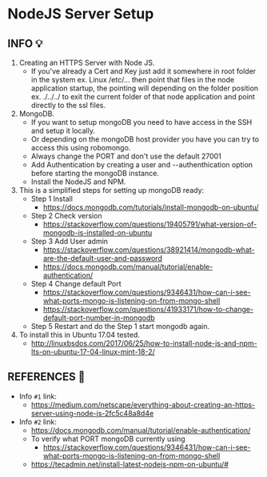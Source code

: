 # NodeJS Server Setup

## INFO :bulb:
1. Creating an HTTPS Server with Node JS.
    - If you've already a Cert and Key just add it somewhere in root folder in the system ex. Linux /etc/...
    then point that files in the node application startup, the pointing will depending on the folder position
    ex. ./../../ to exit the current folder of that node application and point directly to the ssl files.
2. MongoDB.
    - If you want to setup mongoDB you need to have access in the SSH and setup it locally.
    - Or depending on the mongoDB host provider you have you can try to access this using robomongo.
    - Always change the PORT and don't use the default 27001 
    - Add Authentication by creating a user and --authenthication option before starting the mongoDB instance.
    - Install the NodeJS and NPM.
3. This is a simplified steps for setting up mongoDB ready:
    - Step 1 Install
        * https://docs.mongodb.com/tutorials/install-mongodb-on-ubuntu/
    - Step 2 Check version
        * https://stackoverflow.com/questions/19405791/what-version-of-mongodb-is-installed-on-ubuntu
    - Step 3 Add User admin
        * https://stackoverflow.com/questions/38921414/mongodb-what-are-the-default-user-and-password
        * https://docs.mongodb.com/manual/tutorial/enable-authentication/
    - Step 4 Change default Port
        * https://stackoverflow.com/questions/9346431/how-can-i-see-what-ports-mongo-is-listening-on-from-mongo-shell
        * https://stackoverflow.com/questions/41933171/how-to-change-default-port-number-in-mongodb
    - Step 5 Restart and do the Step 1 start mongodb again.
4. To install this in Ubuntu 17.04 tested.
    - http://linuxbsdos.com/2017/06/25/how-to-install-node-js-and-npm-lts-on-ubuntu-17-04-linux-mint-18-2/

## REFERENCES :link:
- Info ``#1`` link:
    * https://medium.com/netscape/everything-about-creating-an-https-server-using-node-js-2fc5c48a8d4e
- Info ``#2`` link:
    * https://docs.mongodb.com/manual/tutorial/enable-authentication/
    - To verify what PORT mongoDB currently using
        * https://stackoverflow.com/questions/9346431/how-can-i-see-what-ports-mongo-is-listening-on-from-mongo-shell
    * https://tecadmin.net/install-latest-nodejs-npm-on-ubuntu/#
